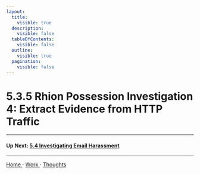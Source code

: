 ```yaml
---
layout:
  title:
    visible: true
  description:
    visible: false
  tableOfContents:
    visible: false
  outline:
    visible: true
  pagination:
    visible: false
---
```


# 5.3.5 Rhion Possession Investigation 4: Extract Evidence from HTTP Traffic

***

#### Up Next: [5.4 Investigating Email Harassment](../5.4-investigating-email-harassment/README.md)

***

[Home ](https://app.gitbook.com/o/0kO27okC5uVB9ALX3rho/s/036xtfEIzcEdGegONXWM/)⋅ [Work ](https://app.gitbook.com/o/0kO27okC5uVB9ALX3rho/s/WaFS755Q4sf02CxLcghQ/)⋅ [Thoughts](https://app.gitbook.com/o/0kO27okC5uVB9ALX3rho/s/s4QQPMntQ25hmJToKSOu/)
